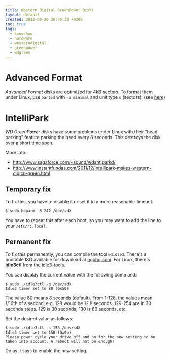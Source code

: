 ```yaml
---
title: Western Digital GreenPower Disks
layout: default
created: 2012-08-20 20:46:38 +0200
toc: true
tags:
  - know-how
  - hardware
  - westerndigital
  - greenpower
  - wdgreen
---
```

Advanced Format
===============

*Advanced Format* disks are optimized for 4kB sectors. To format them under Linux, use `parted` with `-a minimal` and unit type `s` (sectors). (see [here](http://wdc.custhelp.com/app/answers/detail/a_id/5655))


IntelliPark
===========

*WD GreenPower* disks have some problems under Linux with their "head parking" feature parking the head every 8 seconds. This destroys the disk over a short time span.

More info:

   * http://www.sagaforce.com/~sound/wdantiparkd/
   * http://www.instantfundas.com/2011/12/intellipark-makes-western-digital-green.html


Temporary fix
-------------

To fix this, you have to disable it or set it to a more reasonable timeout:

```
$ sudo hdparm -S 242 /dev/sdX
```

You have to repeat this after each boot, so you may want to add the line to your `/etc/rc.local`.


Permanent fix
-------------

To fix this permanently, you can compile the tool `wdidle3`. There's a bootable ISO available for download at [ngohq.com](http://www.ngohq.com/news/19805-critical-design-flaw-found-in-wd-caviar-green-hdds.html).
For Linux, there's **idle3ctl** from the [idle3-tools](http://idle3-tools.sf.net/).

You can display the current value with the following command:

```
$ sudo ./idle3ctl -g /dev/sdX
Idle3 timer set to 80 (0x50)
```

The value 80 means 8 seconds (default). From 1-128, the values mean 1/10th of a second, e.g. 128 would be 12.8 seconds. 129-254 are in 30 seconds steps. 129 is 30 seconds, 130 is 60 seconds, etc.

Set the desired value as follows:

```
$ sudo ./idle3ctl -s 158 /dev/sdX
Idle3 timer set to 158 (0x9e)
Please power cycle your drive off and on for the new setting to be taken into account. A reboot will not be enough!
```

Do as it says to enable the new setting.
